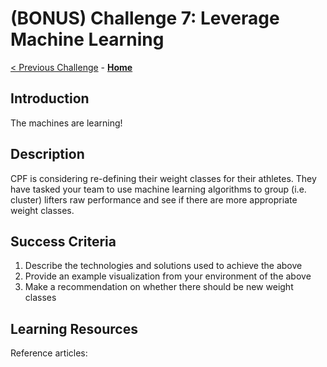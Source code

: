 # (BONUS) Challenge 7: Leverage Machine Learning

[< Previous Challenge](./06-new-data.md) - **[Home](../README.md)**

## Introduction
The machines are learning!

## Description
CPF is considering re-defining their weight classes for their athletes. They have tasked your team to use machine learning algorithms to group (i.e. cluster) lifters raw performance and see if there are more appropriate weight classes. 


## Success Criteria
1. Describe the technologies and solutions used to achieve the above
2. Provide an example visualization from your environment of the above
3. Make a recommendation on whether there should be new weight classes 

## Learning Resources
Reference articles:
